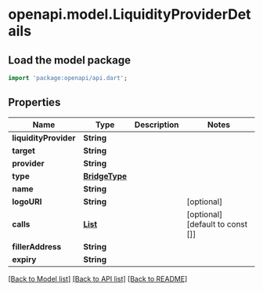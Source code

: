 # openapi.model.LiquidityProviderDetails

## Load the model package
```dart
import 'package:openapi/api.dart';
```

## Properties
Name | Type | Description | Notes
------------ | ------------- | ------------- | -------------
**liquidityProvider** | **String** |  | 
**target** | **String** |  | 
**provider** | **String** |  | 
**type** | [**BridgeType**](BridgeType.md) |  | 
**name** | **String** |  | 
**logoURI** | **String** |  | [optional] 
**calls** | [**List<ChainCall>**](ChainCall.md) |  | [optional] [default to const []]
**fillerAddress** | **String** |  | 
**expiry** | **String** |  | 

[[Back to Model list]](../README.md#documentation-for-models) [[Back to API list]](../README.md#documentation-for-api-endpoints) [[Back to README]](../README.md)


